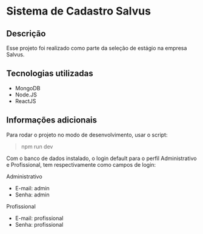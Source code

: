 # Sistema de Cadastro Salvus

## Descrição

Esse projeto foi realizado como parte da seleção de estágio na empresa Salvus.

## Tecnologias utilizadas

- MongoDB
- Node.JS
- ReactJS

## Informações adicionais 

Para rodar o projeto no modo de desenvolvimento, usar o script:

>npm run dev

Com o banco de dados instalado, o login default para o perfil Administrativo e Profissional, tem respectivamente como campos de login:

Administrativo
- E-mail: admin
- Senha: admin

Profissional
- E-mail: profissional
- Senha: profissional

